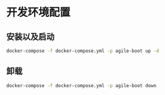 # 开发环境配置

## 安装以及启动

```bash
docker-compose -f docker-compose.yml -p agile-boot up -d
```
## 卸载
```bash
docker-compose -f docker-compose.yml -p agile-boot down
```

